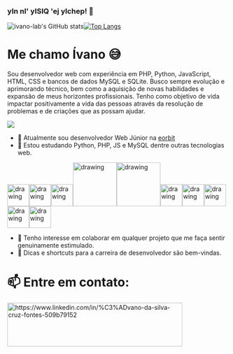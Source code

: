 ### yIn nI' yISIQ 'ej yIchep! :vulcan_salute:

![ivano-lab's GitHub stats](https://github-readme-stats.vercel.app/api?username=ivano-lab&show_icons=true&theme=radical)[![Top Langs](https://github-readme-stats.vercel.app/api/top-langs/?username=ivano-lab)](https://github.com/anuraghazra/github-readme-stats)

# Me chamo Ívano :sweat_smile:

Sou desenvolvedor web com experiência em PHP, Python, JavaScript, HTML, CSS e bancos de dados MySQL e SQLite. Busco sempre evolução e aprimorando técnico, bem como a aquisição de novas habilidades e expansão de meus horizontes profissionais.
Tenho como objetivo de vida impactar positivamente a vida das pessoas através da resolução de problemas e de criações que as possam ajudar.

![](https://media.giphy.com/media/aNqEFrYVnsS52/giphy.gif)

- 🔭 Atualmente sou desenvolvedor Web Júnior na [eorbit](https://www.eorbit.com.br/) 
- 🌱 Estou estudando Python, PHP, JS e MySQL dentre outras tecnologias web.

<img src="https://cdn.svgporn.com/logos/python.svg" alt="drawing" width="50"/><img src="https://cdn.svgporn.com/logos/php.svg" alt="drawing" width="50"/><img src="https://cdn.svgporn.com/logos/javascript.svg" alt="drawing" width="50"/><img src="https://cdn.svgporn.com/logos/git.svg" alt="drawing" width="100"/><img src="https://cdn.svgporn.com/logos/mysql.svg" alt="drawing" width="100"/><img src="https://cdn.svgporn.com/logos/pycharm.svg" alt="drawing" width="50"/><img src="https://cdn.svgporn.com/logos/visual-studio-code.svg" alt="drawing" width="50"/><img src="https://cdn.svgporn.com/logos/html-5.svg" alt="drawing" width="50"/><img src="https://cdn.svgporn.com/logos/css-3.svg" alt="drawing" width="50"/><img src="https://cdn.svgporn.com/logos/linux-tux.svg" alt="drawing" width="50"/>
- 👯 Tenho interesse em colaborar em qualquer projeto que me faça sentir genuinamente estimulado.
- 🤔 Dicas e shortcuts para a carreira de desenvolvedor são bem-vindas.
# 📫 Entre em contato: 
<a href="https://www.linkedin.com/in/%C3%ADvano-da-silva-cruz-fontes-509b79152" target="_blank"><img align="center" src="https://cdn.svgporn.com/logos/linkedin.svg" alt="https://www.linkedin.com/in/%C3%ADvano-da-silva-cruz-fontes-509b79152" height="100" width="400" /></a>
